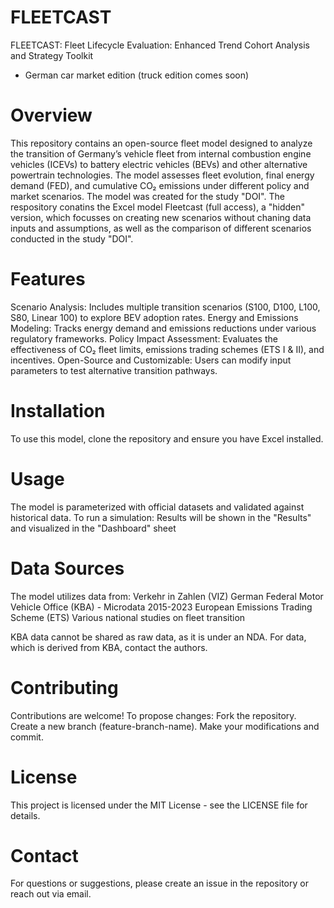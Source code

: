 # FLEETCAST
FLEETCAST: Fleet Lifecycle Evaluation:  Enhanced Trend Cohort Analysis and Strategy Toolkit
- German car market edition (truck edition comes soon)

# Overview

This repository contains an open-source fleet model designed to analyze the transition of Germany’s vehicle fleet from internal combustion engine vehicles (ICEVs) to battery electric vehicles (BEVs) and other alternative powertrain technologies. The model assesses fleet evolution, final energy demand (FED), and cumulative CO₂ emissions under different policy and market scenarios. The model was created for the study "DOI".
The respository conatins the Excel model Fleetcast (full access), a "hidden" version, which focusses on creating new scenarios without chaning data inputs and assumptions, as well as the comparison of different scenarios conducted in the study "DOI". 

# Features
Scenario Analysis: Includes multiple transition scenarios (S100, D100, L100, S80, Linear 100) to explore BEV adoption rates.
Energy and Emissions Modeling: Tracks energy demand and emissions reductions under various regulatory frameworks.
Policy Impact Assessment: Evaluates the effectiveness of CO₂ fleet limits, emissions trading schemes (ETS I & II), and incentives.
Open-Source and Customizable: Users can modify input parameters to test alternative transition pathways.

# Installation
To use this model, clone the repository and ensure you have Excel installed.

# Usage
The model is parameterized with official datasets and validated against historical data. To run a simulation:
Results will be shown in the "Results" and visualized in the "Dashboard" sheet

# Data Sources
The model utilizes data from:
Verkehr in Zahlen (VIZ)
German Federal Motor Vehicle Office (KBA) - Microdata 2015-2023
European Emissions Trading Scheme (ETS)
Various national studies on fleet transition

KBA data cannot be shared as raw data, as it is under an NDA. For data, which is derived from KBA, contact the authors.

# Contributing
Contributions are welcome! To propose changes:
Fork the repository.
Create a new branch (feature-branch-name).
Make your modifications and commit.

# License
This project is licensed under the MIT License - see the LICENSE file for details.

# Contact
For questions or suggestions, please create an issue in the repository or reach out via email.
